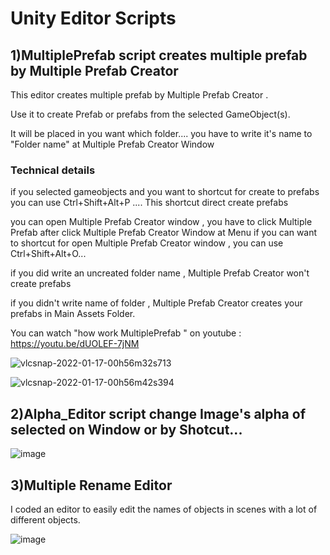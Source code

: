 # Unity Editor Scripts

## 1)MultiplePrefab script creates multiple prefab by Multiple Prefab Creator  

This editor creates multiple prefab by Multiple Prefab Creator  .

Use it to create Prefab or prefabs  from the selected GameObject(s).

It will be placed in you want which folder.... you have to write it's name to "Folder name" at Multiple Prefab Creator Window


### Technical details

if you selected gameobjects and you  want to shortcut for create to prefabs you can use Ctrl+Shift+Alt+P .... This shortcut  direct create prefabs

you can open Multiple Prefab Creator window , you have to click Multiple Prefab after click Multiple Prefab Creator Window at Menu if you can want to  shortcut for open Multiple Prefab Creator window  , you can use Ctrl+Shift+Alt+O...

if you did write an uncreated folder name , Multiple Prefab Creator won't create prefabs

if you didn't write name of folder , Multiple Prefab Creator creates your prefabs in Main Assets Folder.

You can watch "how work MultiplePrefab " on youtube :
https://youtu.be/dUOLEF-7jNM

![vlcsnap-2022-01-17-00h56m32s713](https://user-images.githubusercontent.com/41707639/152434577-1c1b25ef-2d6d-466e-96f8-979cef0402f3.png)

![vlcsnap-2022-01-17-00h56m42s394](https://user-images.githubusercontent.com/41707639/152434602-f0cf5e9e-16e8-4bfb-8a7b-5a5290240ae7.png)



## 2)Alpha_Editor script change Image's alpha of selected  on Window or by Shotcut...

![image](https://user-images.githubusercontent.com/41707639/152435413-232e2a30-a872-4c57-8a4b-6d1a3ee5ce8b.png)



## 3)Multiple Rename Editor

I coded an editor to easily edit the names of objects in scenes with a lot of different objects.

![image](https://user-images.githubusercontent.com/41707639/152435413-232e2a30-a872-4c57-8a4b-6d1a3ee5ce8b.png)
